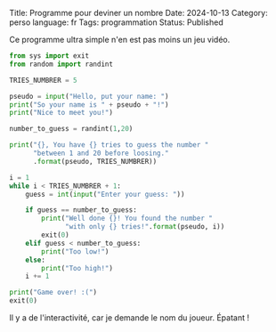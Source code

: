 Title: Programme pour deviner un nombre
Date: 2024-10-13
Category: perso
language: fr
Tags: programmation 
Status: Published

Ce programme ultra simple n'en est pas moins un jeu vidéo.

```python
from sys import exit
from random import randint

TRIES_NUMBRER = 5

pseudo = input("Hello, put your name: ")
print("So your name is " + pseudo + "!")
print("Nice to meet you!")

number_to_guess = randint(1,20)

print("{}, You have {} tries to guess the number "
      "between 1 and 20 before loosing."
      .format(pseudo, TRIES_NUMBRER))

i = 1
while i < TRIES_NUMBRER + 1:
    guess = int(input("Enter your guess: "))

    if guess == number_to_guess:
        print("Well done {}! You found the number "
              "with only {} tries!".format(pseudo, i))
        exit(0)
    elif guess < number_to_guess:
        print("Too low!")
    else:
        print("Too high!")
    i += 1

print("Game over! :(")
exit(0)
```

Il y a de l'interactivité, car je demande le nom du joueur. Épatant !